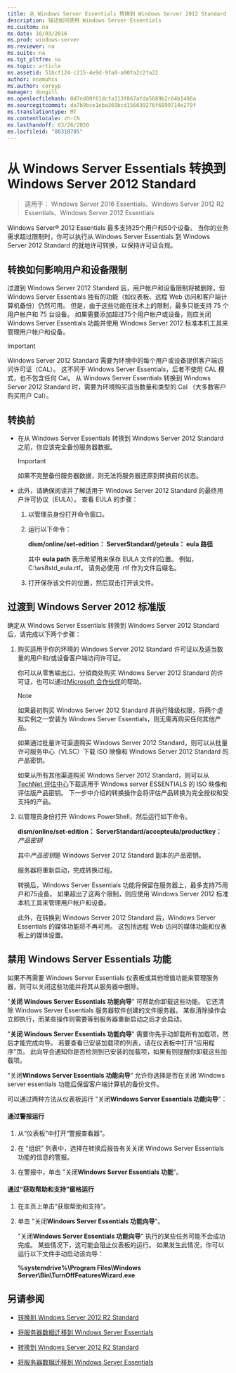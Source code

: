 ```yaml
---
title: 从 Windows Server Essentials 转换到 Windows Server 2012 Standard
description: 描述如何使用 Windows Server Essentials
ms.custom: na
ms.date: 10/03/2016
ms.prod: windows-server
ms.reviewer: na
ms.suite: na
ms.tgt_pltfrm: na
ms.topic: article
ms.assetid: 51bcf124-c215-4e9d-9fa8-a90fa2c2fa22
author: nnamuhcs
ms.author: coreyp
manager: dongill
ms.openlocfilehash: 0d7ed80f61dcfa313f867afda5689b2c64b1406a
ms.sourcegitcommit: da7b9bce1eba369bcd156639276f6899714e279f
ms.translationtype: MT
ms.contentlocale: zh-CN
ms.lasthandoff: 03/26/2020
ms.locfileid: "80318705"
---
```

# <a name="transition-from-windows-server-essentials-to-windows-server-2012-standard"></a>从 Windows Server Essentials 转换到 Windows Server 2012 Standard

>适用于： Windows Server 2016 Essentials、Windows Server 2012 R2 Essentials、Windows Server 2012 Essentials

 Windows Server® 2012 Essentials 最多支持25个用户和50个设备。 当你的业务需求超过限制时，你可以执行从 Windows Server Essentials 到 Windows Server 2012 Standard 的就地许可转换，以保持许可证合规。  
  
## <a name="how-the-transition-affects-user-and-device-limits"></a>转换如何影响用户和设备限制  
 过渡到 Windows Server 2012 Standard 后，用户帐户和设备限制将被删除，但 Windows Server Essentials 独有的功能（如仪表板、远程 Web 访问和客户端计算机备份）仍然可用。 但是，由于这些功能在技术上的限制，最多只能支持 75 个用户帐户和 75 台设备。 如果需要添加超过75个用户帐户或设备，则应关闭 Windows Server Essentials 功能并使用 Windows Server 2012 标准本机工具来管理用户帐户和设备。  
  
> [!IMPORTANT]
>   Windows Server 2012 Standard 需要为环境中的每个用户或设备提供客户端访问许可证（CAL）。 这不同于 Windows Server Essentials，后者不使用 CAL 模式，也不包含任何 Cal。  从 Windows Server Essentials 转换到 Windows Server 2012 Standard 时，需要为环境购买适当数量和类型的 Cal （大多数客户购买用户 Cal）。  
  
## <a name="before-the-transition"></a>转换前  
  
-   在从 Windows Server Essentials 转换到 Windows Server 2012 Standard 之前，你应该完全备份服务器数据。  
  
    > [!IMPORTANT]
    >  如果不完整备份服务器数据，则无法将服务器还原到转换前的状态。  
  
-   此外，请确保阅读并了解适用于 Windows Server 2012 Standard 的最终用户许可协议（EULA）。 查看 EULA 的步骤：  
  
    1.  以管理员身份打开命令窗口。  
  
    2.  运行以下命令：  
  
         **dism/online/set-edition： ServerStandard/geteula： eula 路径**  
  
         其中 **eula path** 表示希望用来保存 EULA 文件的位置。 例如，C:\ws8std_eula.rtf。  请务必使用 .rtf 作为文件后缀名。  
  
    3.  打开保存该文件的位置，然后双击打开该文件。  
  
## <a name="transition-to--windows-server-2012-standard"></a>过渡到 Windows Server 2012 标准版  
 确定从 Windows Server Essentials 转换到 Windows Server 2012 Standard 后，请完成以下两个步骤：  
  
1. 购买适用于你的环境的 Windows Server 2012 Standard 许可证以及适当数量的用户和/或设备客户端访问许可证。  
  
    你可以从零售输出口、分销商处购买 Windows Server 2012 Standard 的许可证，也可以通过[Microsoft 合作伙伴](https://pinpoint.microsoft.com/SelectCulture.aspx)的帮助。  
  
   > [!NOTE]
   >  如果最初购买 Windows Server 2012 Standard 并执行降级权限，将两个虚拟实例之一安装为 Windows Server Essentials，则无需再购买任何其他产品。  
   >   
   >  如果通过批量许可渠道购买 Windows Server 2012 Standard，则可以从批量许可服务中心（VLSC）下载 ISO 映像和 Windows Server 2012 Standard 的产品密钥。  
   >   
   >  如果从所有其他渠道购买 Windows Server 2012 Standard，则可以从[TechNet 评估中心](https://technet.microsoft.com/evalcenter/jj659306.aspx)下载适用于 Windows server ESSENTIALS 的 ISO 映像和评估版产品密钥。 下一步中介绍的转换操作会将评估产品转换为完全授权和受支持的产品。  
  
2. 以管理员身份打开 Windows PowerShell，然后运行如下命令。  
  
    **dism/online/set-edition： ServerStandard/accepteula/productkey：** *产品密钥*  
  
    其中*产品密钥*是 Windows Server 2012 Standard 副本的产品密钥。  
  
    服务器将重新启动，完成转换过程。  
  
   转换后，Windows Server Essentials 功能将保留在服务器上，最多支持75用户和75设备。 如果超出了这两个限制，则应使用 Windows Server 2012 标准本机工具来管理用户帐户和设备。  
  
   此外，在转换到 Windows Server 2012 Standard 后，Windows Server Essentials 的媒体功能将不再可用。 这包括远程 Web 访问的媒体功能和仪表板上的媒体设置。  
  
## <a name="turn-off--windows-server-essentials-features"></a>禁用 Windows Server Essentials 功能  
 如果不再需要 Windows Server Essentials 仪表板或其他增值功能来管理服务器，则可以关闭这些功能并将其从服务器中删除。  
  
 "**关闭 Windows Server Essentials 功能向导**" 可帮助你卸载这些功能。 它还清除 Windows Server Essentials 服务器软件创建的文件服务器。  某些清除操作会立即执行，而某些操作则需要等到服务器重新启动之后才会启动。  
  
 "**关闭 Windows Server Essentials 功能向导**" 需要你先手动卸载所有加载项，然后才能完成向导。 若要查看已安装加载项的列表，请在仪表板中打开“应用程序”页。 此向导会通知你是否检测到已安装的加载项，如果有则提醒你卸载这些加载项。  
  
 "关闭**Windows Server Essentials 功能向导**" 允许你选择是否在关闭 Windows server essentials 功能后保留客户端计算机的备份文件。  
  
 可以通过两种方法从仪表板运行 "关闭**Windows Server Essentials 功能向导**"：  
  
#### <a name="from-the-alert"></a>通过警报运行  
  
1.  从“仪表板”中打开“警报查看器”。  
  
2.  在 "组织" 列表中，选择在转换后报告有关关闭 Windows Server Essentials 功能的信息的警报。  
  
3.  在警报中，单击 "关闭**Windows Server Essentials 功能**"。  
  
#### <a name="from-the-get-help-and-support-pane"></a>通过“获取帮助和支持”窗格运行  
  
1. 在主页上单击“获取帮助和支持”。  
  
2. 单击 "关闭**Windows Server Essentials 功能向导**"。  
  
   "关闭**Windows Server Essentials 功能向导**" 执行的某些任务可能不会成功完成。 某些情况下，这可能会阻止仪表板的运行。 如果发生此情况，你可以运行以下文件手动启动该向导：  
  
   **%systemdrive%\Program Files\Windows Server\Bin\TurnOffFeaturesWizard.exe**  
  
## <a name="see-also"></a>另请参阅  
  

-   [转换到 Windows Server 2012 R2 Standard](Transition-from-Windows-Server-2012-R2-Essentials-to-Windows-Server-2012-R2-Standard.md)  
  
-   [将服务器数据迁移到 Windows Server Essentials](Migrate-Server-Data-to-Windows-Server-Essentials.md)

-   [转换到 Windows Server 2012 R2 Standard](../migrate/Transition-from-Windows-Server-2012-R2-Essentials-to-Windows-Server-2012-R2-Standard.md)  
  
-   [将服务器数据迁移到 Windows Server Essentials](../migrate/Migrate-Server-Data-to-Windows-Server-Essentials.md)

